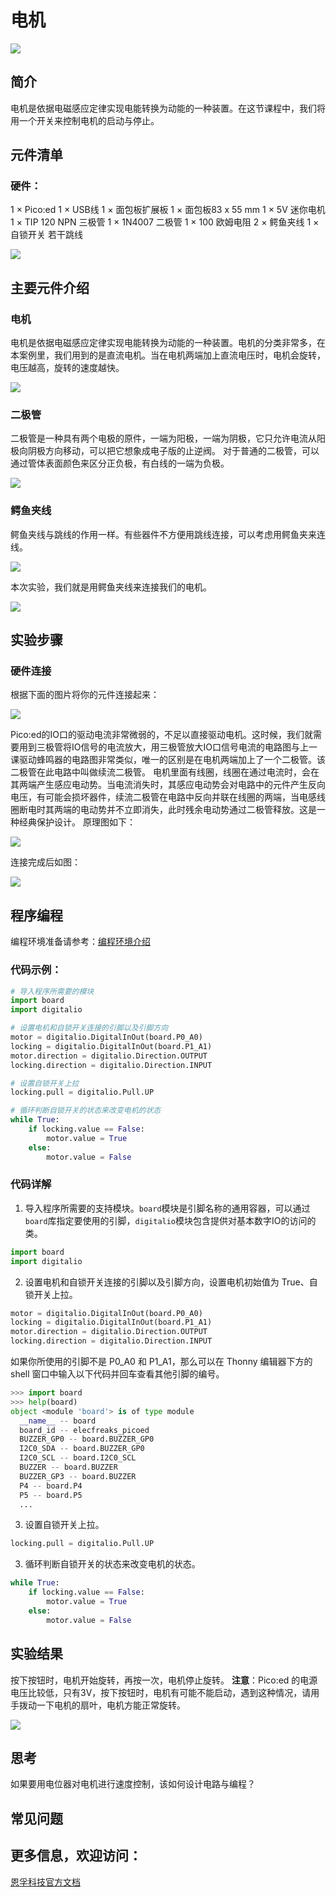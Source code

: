 ﻿---
sidebar_position: 13
sidebar_label: 电机
---

# 电机

![](https://wiki-media-ef.oss-cn-hongkong.aliyuncs.com//images/pico-ed-starter-kit-case-10-01.png)

## 简介
电机是依据电磁感应定律实现电能转换为动能的一种装置。在这节课程中，我们将用一个开关来控制电机的启动与停止。

## 元件清单

### 硬件：
1 × Pico:ed
1 × USB线
1 × 面包板扩展板
1 × 面包板83 x 55 mm
1 × 5V 迷你电机
1 × TIP 120 NPN 三极管
1 × 1N4007 二极管
1 × 100 欧姆电阻
2 × 鳄鱼夹线
1 × 自锁开关
若干跳线

![](https://wiki-media-ef.oss-cn-hongkong.aliyuncs.com//images/pico-ed-starter-kit-case-10-02.png)

## 主要元件介绍

### 电机
电机是依据电磁感应定律实现电能转换为动能的一种装置。电机的分类非常多，在本案例里，我们用到的是直流电机。当在电机两端加上直流电压时，电机会旋转，电压越高，旋转的速度越快。

![](https://wiki-media-ef.oss-cn-hongkong.aliyuncs.com//images/pico-ed-starter-kit-case-10-03.png)

### 二极管
二极管是一种具有两个电极的原件，一端为阳极，一端为阴极，它只允许电流从阳极向阴极方向移动，可以把它想象成电子版的止逆阀。 对于普通的二极管，可以通过管体表面颜色来区分正负极，有白线的一端为负极。

![](https://wiki-media-ef.oss-cn-hongkong.aliyuncs.com//images/pico-ed-starter-kit-case-10-04.png)


### 鳄鱼夹线
鳄鱼夹线与跳线的作用一样。有些器件不方便用跳线连接，可以考虑用鳄鱼夹来连线。

![](https://wiki-media-ef.oss-cn-hongkong.aliyuncs.com//images/pico-ed-starter-kit-case-10-05.png)

本次实验，我们就是用鳄鱼夹线来连接我们的电机。

![](https://wiki-media-ef.oss-cn-hongkong.aliyuncs.com//images/pico-ed-starter-kit-case-10-06.png)

## 实验步骤

### 硬件连接
根据下面的图片将你的元件连接起来：

![](https://wiki-media-ef.oss-cn-hongkong.aliyuncs.com//images/pico-ed-starter-kit-case-10-07.png)

Pico:ed的IO口的驱动电流非常微弱的，不足以直接驱动电机。这时候，我们就需要用到三极管将IO信号的电流放大，用三极管放大IO口信号电流的电路图与上一课驱动蜂鸣器的电路图非常类似，唯一的区别是在电机两端加上了一个二极管。该二极管在此电路中叫做续流二极管。
电机里面有线圈，线圈在通过电流时，会在其两端产生感应电动势。当电流消失时，其感应电动势会对电路中的元件产生反向电压，有可能会损坏器件，续流二极管在电路中反向并联在线圈的两端，当电感线圈断电时其两端的电动势并不立即消失，此时残余电动势通过二极管释放。这是一种经典保护设计。
原理图如下：

![](https://wiki-media-ef.oss-cn-hongkong.aliyuncs.com//images/pico-ed-starter-kit-case-10-08.png)

连接完成后如图：

![](https://wiki-media-ef.oss-cn-hongkong.aliyuncs.com//images/pico-ed-starter-kit-case-10-09.png)

## 程序编程
编程环境准备请参考：[编程环境介绍](https://www.yuque.com/elecfreaks-learn/picoed/er7nuh)

### 代码示例：
```python
# 导入程序所需要的模块
import board
import digitalio

# 设置电机和自锁开关连接的引脚以及引脚方向
motor = digitalio.DigitalInOut(board.P0_A0)
locking = digitalio.DigitalInOut(board.P1_A1)
motor.direction = digitalio.Direction.OUTPUT
locking.direction = digitalio.Direction.INPUT

# 设置自锁开关上拉
locking.pull = digitalio.Pull.UP

# 循环判断自锁开关的状态来改变电机的状态
while True:
    if locking.value == False:
        motor.value = True
    else:
        motor.value = False
```

### 代码详解

1. 导入程序所需要的支持模块。`board`模块是引脚名称的通用容器，可以通过`board`库指定要使用的引脚，`digitalio`模块包含提供对基本数字IO的访问的类。
```python
import board
import digitalio
```

2. 设置电机和自锁开关连接的引脚以及引脚方向，设置电机初始值为 True、自锁开关上拉。
```python
motor = digitalio.DigitalInOut(board.P0_A0)
locking = digitalio.DigitalInOut(board.P1_A1)
motor.direction = digitalio.Direction.OUTPUT
locking.direction = digitalio.Direction.INPUT
```
如果你所使用的引脚不是 P0_A0 和 P1_A1，那么可以在 Thonny 编辑器下方的 shell 窗口中输入以下代码并回车查看其他引脚的编号。
```python
>>> import board
>>> help(board)
object <module 'board'> is of type module
  __name__ -- board
  board_id -- elecfreaks_picoed
  BUZZER_GP0 -- board.BUZZER_GP0
  I2C0_SDA -- board.BUZZER_GP0
  I2C0_SCL -- board.I2C0_SCL
  BUZZER -- board.BUZZER
  BUZZER_GP3 -- board.BUZZER
  P4 -- board.P4
  P5 -- board.P5
  ...
```

3. 设置自锁开关上拉。
```python
locking.pull = digitalio.Pull.UP
```

3. 循环判断自锁开关的状态来改变电机的状态。
```python
while True:
    if locking.value == False:
        motor.value = True
    else:
        motor.value = False
```

## 实验结果
按下按钮时，电机开始旋转，再按一次，电机停止旋转。 **注意**：Pico:ed 的电源电压比较低，只有3V，按下按钮时，电机有可能不能启动，遇到这种情况，请用手拨动一下电机的扇叶，电机方能正常旋转。

![](https://wiki-media-ef.oss-cn-hongkong.aliyuncs.com//images/pico-ed-starter-kit-case-10.gif)

## 思考
如果要用电位器对电机进行速度控制，该如何设计电路与编程？

## 常见问题

## 更多信息，欢迎访问：
[恩孚科技官方文档](https://www.elecfreaks.com/learn-en/)
